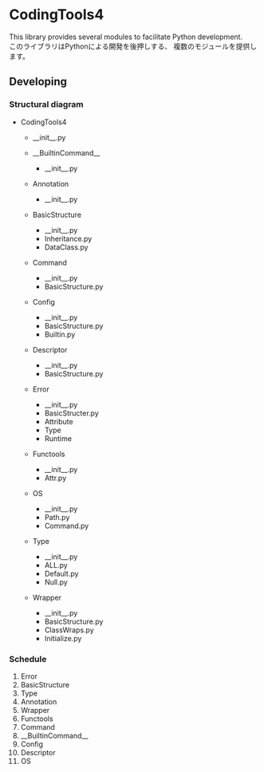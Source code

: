 # CodingTools4

This library provides several modules to facilitate Python development.  
このライブラリはPythonによる開発を後押しする、 複数のモジュールを提供します。  

## Developing

### Structural diagram

- CodingTools4
  
  - \_\_init__.py
  
  - \_\_BuiltinCommand__
    - \_\_init__.py
  
  - Annotation
    - \_\_init__.py
  
  - BasicStructure
    - \_\_init__.py
    - Inheritance.py
    - DataClass.py
  
  - Command
    - \_\_init__.py
    - BasicStructure.py
  
  - Config
    - \_\_init__.py
    - BasicStructure.py
    - Builtin.py
  
  - Descriptor
    - \_\_init__.py
    - BasicStructure.py
  
  - Error
    - \_\_init__.py
    - BasicStructer.py
    - Attribute
    - Type
    - Runtime
  
  - Functools
    - \_\_init__.py
    - Attr.py
  
  - OS
    - \_\_init__.py
    - Path.py
    - Command.py
  
  - Type
    - \_\_init__.py
    - ALL.py
    - Default.py
    - Null.py
  
  - Wrapper
    - \_\_init__.py
    - BasicStructure.py
    - ClassWraps.py
    - Initialize.py


### Schedule
1. Error
2. BasicStructure
3. Type
4. Annotation
5. Wrapper
6. Functools
7. Command
8. \_\_BuiltinCommand__
9. Config
10. Descriptor
11. OS
